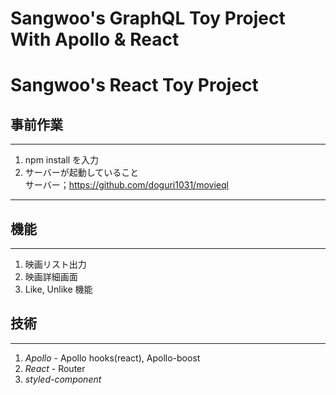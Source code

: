 # Sangwoo's GraphQL Toy Project With Apollo & React

# Sangwoo's React Toy Project

## 事前作業

---

1. npm install を入力
2. サーバーが起動していること<br>
   サーバー；https://github.com/doguri1031/movieql
   <br />

---

## 機能

---

1. 映画リスト出力
2. 映画詳細画面
3. Like, Unlike 機能

## 技術

---

1. _Apollo_ - Apollo hooks(react), Apollo-boost
2. _React_ - Router
3. _styled-component_
